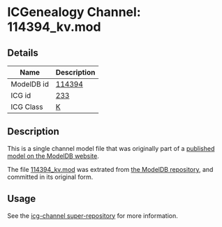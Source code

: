 # ICGenealogy Channel: 114394\_kv.mod

## Details

Name | Description
---- | -----------
ModelDB id | [114394](http://senselab.med.yale.edu/ModelDB/ShowModel.cshtml?model=114394)
ICG id | [233](http://icg.neurotheory.ox.ac.uk/channels/1/233)
ICG Class | [K](http://icg.neurotheory.ox.ac.uk/channels/1)

## Description

This is a single channel model file that was originally part of a [published model on the ModelDB website](http://senselab.med.yale.edu/mModelDB/ShowModel.cshtml?model=114394).

The file [114394\_kv.mod](114394_kv.mod) was extrated from [the ModelDB repository](http://senselab.med.yale.edu/ModelDB/ShowModel.cshtml?model=114394), and committed in its original form.

## Usage

See the [icg-channel super-repository](https://github.com/icgenealogy/icg-channels) for more information.